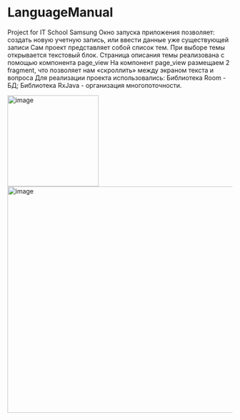 # LanguageManual
Project for IT School Samsung
Окно запуска приложения позволяет: создать новую учетную запись, или ввести данные уже существующей записи
Сам проект представляет собой список тем. При выборе темы открывается текстовый блок.
Страница описания темы реализована с помощью компонента  page_view
На компонент page_view размещаем 2 fragment, что позволяет нам «скроллить» между экраном текста и вопроса
Для реализации проекта использовались: Библиотека Room -  БД; Библиотека  RxJava -  организация многопоточности.

<img width="204" alt="image" src="https://user-images.githubusercontent.com/28738694/213558016-dc7767cb-7a03-4a7c-ba5a-677de0ea96bc.png"> <img width="507" alt="image" src="https://user-images.githubusercontent.com/28738694/213558153-f9331c70-102a-4f1d-b3c8-53e41bd110e2.png">

